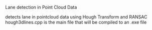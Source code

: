Lane detection in Point Cloud Data

detects lane in pointcloud data using Hough Transform and RANSAC
hough3dlines.cpp is the main file that will be compiled to an .exe file
